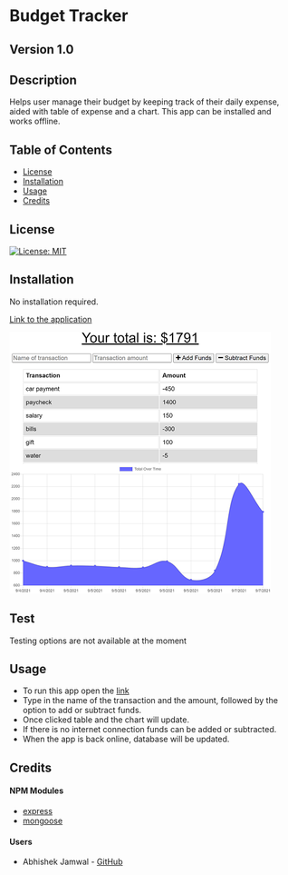 # Budget Tracker
## Version 1.0
## Description
Helps user manage their budget by keeping track of their daily expense, aided with table of expense and a chart. This app can be installed and works offline.  

## Table of Contents
* [License](#license)
* [Installation](#installation)
* [Usage](#usage)
* [Credits](#credits)

## License
[![License: MIT](https://img.shields.io/badge/License-MIT-yellow.svg)](https://opensource.org/licenses/MIT)

## Installation
No installation required. 

[Link to the application](https://limitless-caverns-12620.herokuapp.com/)

![Preview](./public/images/homepage.png)

## Test
Testing options are not available at the moment

## Usage
* To run this app open the [link](https://limitless-caverns-12620.herokuapp.com/)
* Type in the name of the transaction and the amount, followed by the option to add or subtract funds. 
* Once clicked table and the chart will update. 
* If there is no internet connection funds can be added or subtracted.
* When the app is back online, database will be updated.

## Credits
#### NPM Modules
* [express](https://www.npmjs.com/package/express)
* [mongoose](https://www.npmjs.com/package/mongoose)

#### Users
* Abhishek Jamwal - [GitHub](https://github.com/jamwalab)
